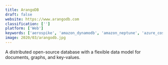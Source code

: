 ```yaml
---
title: ArangoDB
draft: false 
website: https://www.arangodb.com
classification: ['']
platform: ['Web']
keywords: ['aerospike', 'amazon_dynamodb', 'amazon_neptune', 'azure_cosmos_db', 'cassandra', 'cayley', 'couchbase', 'couchdb', 'flockdb', 'mariadb', 'mysql', 'oracle_dbaas', 'orientdb', 'postgresql', 'redis', 'redis_enterprise', 'rethinkdb', 'sqlite', 'memcached', 'neo4j']
image: 2020/03/arangodb.jpg
---
```

A distributed open-source database with a flexible data model for documents, graphs, and key-values.